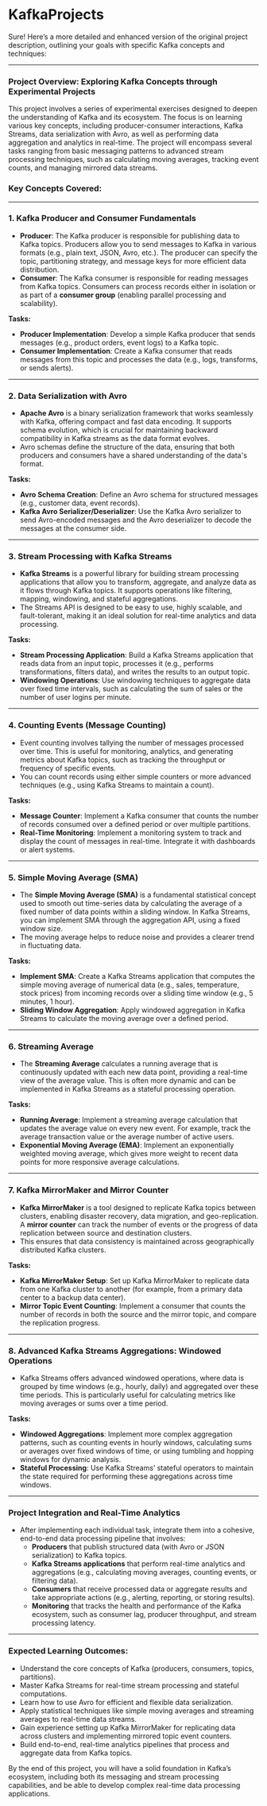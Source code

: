 # KafkaProjects
Sure! Here’s a more detailed and enhanced version of the original project description, outlining your goals with specific Kafka concepts and techniques:

---

### **Project Overview: Exploring Kafka Concepts through Experimental Projects**

This project involves a series of experimental exercises designed to deepen the understanding of Kafka and its ecosystem. The focus is on learning various key concepts, including producer-consumer interactions, Kafka Streams, data serialization with Avro, as well as performing data aggregation and analytics in real-time. The project will encompass several tasks ranging from basic messaging patterns to advanced stream processing techniques, such as calculating moving averages, tracking event counts, and managing mirrored data streams.

### **Key Concepts Covered:**

---

### 1. **Kafka Producer and Consumer Fundamentals**
   - **Producer**: The Kafka producer is responsible for publishing data to Kafka topics. Producers allow you to send messages to Kafka in various formats (e.g., plain text, JSON, Avro, etc.). The producer can specify the topic, partitioning strategy, and message keys for more efficient data distribution.
   - **Consumer**: The Kafka consumer is responsible for reading messages from Kafka topics. Consumers can process records either in isolation or as part of a **consumer group** (enabling parallel processing and scalability).

   **Tasks:**
   - **Producer Implementation**: Develop a simple Kafka producer that sends messages (e.g., product orders, event logs) to a Kafka topic.
   - **Consumer Implementation**: Create a Kafka consumer that reads messages from this topic and processes the data (e.g., logs, transforms, or sends alerts).

---

### 2. **Data Serialization with Avro**
   - **Apache Avro** is a binary serialization framework that works seamlessly with Kafka, offering compact and fast data encoding. It supports schema evolution, which is crucial for maintaining backward compatibility in Kafka streams as the data format evolves.
   - Avro schemas define the structure of the data, ensuring that both producers and consumers have a shared understanding of the data's format.

   **Tasks:**
   - **Avro Schema Creation**: Define an Avro schema for structured messages (e.g., customer data, event records).
   - **Kafka Avro Serializer/Deserializer**: Use the Kafka Avro serializer to send Avro-encoded messages and the Avro deserializer to decode the messages at the consumer side.

---

### 3. **Stream Processing with Kafka Streams**
   - **Kafka Streams** is a powerful library for building stream processing applications that allow you to transform, aggregate, and analyze data as it flows through Kafka topics. It supports operations like filtering, mapping, windowing, and stateful aggregations.
   - The Streams API is designed to be easy to use, highly scalable, and fault-tolerant, making it an ideal solution for real-time analytics and data processing.

   **Tasks:**
   - **Stream Processing Application**: Build a Kafka Streams application that reads data from an input topic, processes it (e.g., performs transformations, filters data), and writes the results to an output topic.
   - **Windowing Operations**: Use windowing techniques to aggregate data over fixed time intervals, such as calculating the sum of sales or the number of user logins per minute.

---

### 4. **Counting Events (Message Counting)**
   - Event counting involves tallying the number of messages processed over time. This is useful for monitoring, analytics, and generating metrics about Kafka topics, such as tracking the throughput or frequency of specific events.
   - You can count records using either simple counters or more advanced techniques (e.g., using Kafka Streams to maintain a count).

   **Tasks:**
   - **Message Counter**: Implement a Kafka consumer that counts the number of records consumed over a defined period or over multiple partitions.
   - **Real-Time Monitoring**: Implement a monitoring system to track and display the count of messages in real-time. Integrate it with dashboards or alert systems.

---

### 5. **Simple Moving Average (SMA)**
   - The **Simple Moving Average (SMA)** is a fundamental statistical concept used to smooth out time-series data by calculating the average of a fixed number of data points within a sliding window. In Kafka Streams, you can implement SMA through the aggregation API, using a fixed window size.
   - The moving average helps to reduce noise and provides a clearer trend in fluctuating data.

   **Tasks:**
   - **Implement SMA**: Create a Kafka Streams application that computes the simple moving average of numerical data (e.g., sales, temperature, stock prices) from incoming records over a sliding time window (e.g., 5 minutes, 1 hour).
   - **Sliding Window Aggregation**: Apply windowed aggregation in Kafka Streams to calculate the moving average over a defined period.

---

### 6. **Streaming Average**
   - The **Streaming Average** calculates a running average that is continuously updated with each new data point, providing a real-time view of the average value. This is often more dynamic and can be implemented in Kafka Streams as a stateful processing operation.

   **Tasks:**
   - **Running Average**: Implement a streaming average calculation that updates the average value on every new event. For example, track the average transaction value or the average number of active users.
   - **Exponential Moving Average (EMA)**: Implement an exponentially weighted moving average, which gives more weight to recent data points for more responsive average calculations.

---

### 7. **Kafka MirrorMaker and Mirror Counter**
   - **Kafka MirrorMaker** is a tool designed to replicate Kafka topics between clusters, enabling disaster recovery, data migration, and geo-replication. A **mirror counter** can track the number of events or the progress of data replication between source and destination clusters.
   - This ensures that data consistency is maintained across geographically distributed Kafka clusters.

   **Tasks:**
   - **Kafka MirrorMaker Setup**: Set up Kafka MirrorMaker to replicate data from one Kafka cluster to another (for example, from a primary data center to a backup data center).
   - **Mirror Topic Event Counting**: Implement a consumer that counts the number of records in both the source and the mirror topic, and compare the replication progress.

---

### 8. **Advanced Kafka Streams Aggregations: Windowed Operations**
   - Kafka Streams offers advanced windowed operations, where data is grouped by time windows (e.g., hourly, daily) and aggregated over these time periods. This is particularly useful for calculating metrics like moving averages or sums over a time period.

   **Tasks:**
   - **Windowed Aggregations**: Implement more complex aggregation patterns, such as counting events in hourly windows, calculating sums or averages over fixed windows of time, or using tumbling and hopping windows for dynamic analysis.
   - **Stateful Processing**: Use Kafka Streams’ stateful operators to maintain the state required for performing these aggregations across time windows.

---

### **Project Integration and Real-Time Analytics**
   - After implementing each individual task, integrate them into a cohesive, end-to-end data processing pipeline that involves:
     - **Producers** that publish structured data (with Avro or JSON serialization) to Kafka topics.
     - **Kafka Streams applications** that perform real-time analytics and aggregations (e.g., calculating moving averages, counting events, or filtering data).
     - **Consumers** that receive processed data or aggregate results and take appropriate actions (e.g., alerting, reporting, or storing results).
     - **Monitoring** that tracks the health and performance of the Kafka ecosystem, such as consumer lag, producer throughput, and stream processing latency.

---

### **Expected Learning Outcomes:**
- Understand the core concepts of Kafka (producers, consumers, topics, partitions).
- Master Kafka Streams for real-time stream processing and stateful computations.
- Learn how to use Avro for efficient and flexible data serialization.
- Apply statistical techniques like simple moving averages and streaming averages to real-time data streams.
- Gain experience setting up Kafka MirrorMaker for replicating data across clusters and implementing mirrored topic event counters.
- Build end-to-end, real-time analytics pipelines that process and aggregate data from Kafka topics.

By the end of this project, you will have a solid foundation in Kafka’s ecosystem, including both its messaging and stream processing capabilities, and be able to develop complex real-time data processing applications.
